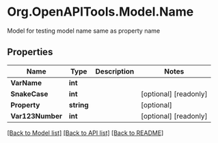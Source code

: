 # Org.OpenAPITools.Model.Name
Model for testing model name same as property name

## Properties

Name | Type | Description | Notes
------------ | ------------- | ------------- | -------------
**VarName** | **int** |  | 
**SnakeCase** | **int** |  | [optional] [readonly] 
**Property** | **string** |  | [optional] 
**Var123Number** | **int** |  | [optional] [readonly] 

[[Back to Model list]](../../README.md#documentation-for-models) [[Back to API list]](../../README.md#documentation-for-api-endpoints) [[Back to README]](../../README.md)

